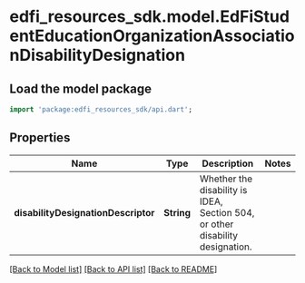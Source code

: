 # edfi_resources_sdk.model.EdFiStudentEducationOrganizationAssociationDisabilityDesignation

## Load the model package
```dart
import 'package:edfi_resources_sdk/api.dart';
```

## Properties
Name | Type | Description | Notes
------------ | ------------- | ------------- | -------------
**disabilityDesignationDescriptor** | **String** | Whether the disability is IDEA, Section 504, or other disability designation. | 

[[Back to Model list]](../README.md#documentation-for-models) [[Back to API list]](../README.md#documentation-for-api-endpoints) [[Back to README]](../README.md)


